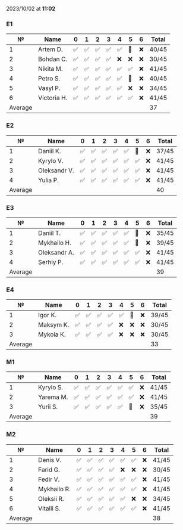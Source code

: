 2023/10/02 at **11:02**
### E1
|№|Name|0|1|2|3|4|5|6|Total|
|-----|-----|-----|-----|-----|-----|-----|-----|-----|-----|
|1|Artem D.|✅|✅|✅|✅|✅|🔄|❌|40/45|
|2|Bohdan C.|✅|✅|✅|✅|❌|❌|❌|30/45|
|3|Nikita M.|✅|✅|✅|✅|✅|✅|❌|41/45|
|4|Petro S.|✅|✅|✅|✅|✅|🔄|❌|40/45|
|5|Vasyl P.|✅|✅|✅|✅|✅|❌|❌|34/45|
|6|Victoria H.|✅|✅|✅|✅|✅|✅|❌|41/45|
|Average|||||||||37|
### E2
|№|Name|0|1|2|3|4|5|6|Total|
|-----|-----|-----|-----|-----|-----|-----|-----|-----|-----|
|1|Daniil K.|✅|✅|✅|✅|✅|🔄|❌|37/45|
|2|Kyrylo V.|✅|✅|✅|✅|✅|✅|❌|41/45|
|3|Oleksandr V.|✅|✅|✅|✅|✅|✅|❌|41/45|
|4|Yulia P.|✅|✅|✅|✅|✅|✅|❌|41/45|
|Average|||||||||40|
### E3
|№|Name|0|1|2|3|4|5|6|Total|
|-----|-----|-----|-----|-----|-----|-----|-----|-----|-----|
|1|Daniil T.|✅|✅|✅|✅|✅|🔄|❌|35/45|
|2|Mykhailo H.|✅|✅|✅|✅|✅|🔄|❌|39/45|
|3|Oleksandr A.|✅|✅|✅|✅|✅|✅|❌|41/45|
|4|Serhiy P.|✅|✅|✅|✅|✅|✅|❌|41/45|
|Average|||||||||39|
### E4
|№|Name|0|1|2|3|4|5|6|Total|
|-----|-----|-----|-----|-----|-----|-----|-----|-----|-----|
|1|Igor K.|✅|✅|✅|✅|✅|🔄|❌|39/45|
|2|Maksym K.|✅|✅|✅|✅|❌|❌|❌|30/45|
|3|Mykola K.|✅|✅|✅|✅|❌|❌|❌|30/45|
|Average|||||||||33|
### M1
|№|Name|0|1|2|3|4|5|6|Total|
|-----|-----|-----|-----|-----|-----|-----|-----|-----|-----|
|1|Kyrylo S.|✅|✅|✅|✅|✅|✅|❌|41/45|
|2|Yarema M.|✅|✅|✅|✅|✅|✅|❌|41/45|
|3|Yurii S.|✅|✅|✅|✅|✅|🔄|❌|35/45|
|Average|||||||||39|
### M2
|№|Name|0|1|2|3|4|5|6|Total|
|-----|-----|-----|-----|-----|-----|-----|-----|-----|-----|
|1|Denis V.|✅|✅|✅|✅|✅|✅|❌|41/45|
|2|Farid G.|✅|✅|✅|✅|❌|❌|❌|30/45|
|3|Fedir V.|✅|✅|✅|✅|✅|✅|❌|41/45|
|4|Mykhailo R.|✅|✅|✅|✅|✅|✅|❌|41/45|
|5|Oleksii R.|✅|✅|✅|✅|✅|❌|❌|34/45|
|6|Vitalii S.|✅|✅|✅|✅|✅|✅|❌|41/45|
|Average|||||||||38|
